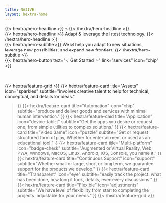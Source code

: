 ```yaml
---
title: NAIIVE
layout: hextra-home
---
```


<div class="mt-6 mb-6 .hero-center-title text-center">
{{< hextra/hero-headline >}}
⌁
{{< /hextra/hero-headline >}}
</div>

<div class="mt-6 mb-6 .hero-center-title text-center">
{{< hextra/hero-headline >}}
Adapt & leverage the latest technology.
{{< /hextra/hero-headline >}}
</div>

<div class="mb-12 text-center">
{{< hextra/hero-subtitle >}}
  We ⨝ help you adapt to new situations, leverage new possibilities, and expand new frontiers.
{{< /hextra/hero-subtitle >}}
</div>

<div class="mb-6 items-center">
{{< hextra/hero-button text="⌍ Get Started ⌎" link="services" icon="chip" >}}
</div>

<br class="sm:block hidden" />

<br class="sm:block hidden" />

{{< hextra/feature-grid >}}
  {{< hextra/feature-card
    title="Assets"
    icon="sparkles"
    subtitle="involves creative talent to help for technical, conceptual, and details for ideas."
  >}}
  {{< hextra/feature-card
    title="Automation"
    icon="chip"
    subtitle="produce and deliver goods and services with minimal human intervention."
  >}}
  {{< hextra/feature-card
    title="Application"
    icon="device-tablet"
    subtitle="Get the apps you desire or request one, from simple utilities to complex solutions."
  >}}
  {{< hextra/feature-card
    title="Video Game"
    icon="puzzle"
    subtitle="Get or request structured form of play, Whether for entertainment or used as an educational tool."
  >}}
  {{< hextra/feature-card
    title="Multi-platform"
    icon="badge-check"
    subtitle="Augmented or Virtual Reality, Web, PWA, Windows, MacOS, Linux, Android, IOS, Console, you name it."
  >}}
  {{< hextra/feature-card
    title="Continuous Support"
    icon="support"
    subtitle="Whether small or large, short or long term, we guarantee support for the products we develop."
  >}}
  {{< hextra/feature-card
    title="Transparent"
    icon="eye"
    subtitle="easily track the project. what has been done, how long it took, details, even every discussions."
  >}}
  {{< hextra/feature-card
    title="Flexible"
    icon="adjustments"
    subtitle="We have level of flexibility from start to completing the projects. adjustable for your needs."
  >}}
{{< /hextra/feature-grid >}}
